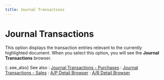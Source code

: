 ```yaml
---
title: Journal Transactions
---
```


# Journal Transactions


This option displays the transaction entries relevant to the currently  highlighted document. When you select this option, you will see the **Journal Transactions** browser.


{:.see_also}
See also
: [Journal  Transactions - Purchases]({{site.pp_chm}}/misc/the_journal_transactions_browser_common_purchase_profile_docs_info.html)
: [Journal  Transactions - Sales]({{site.sp_chm}}/misc/journal_transactions_browser.html)
: [A/P Detail Browser]({{site.acc_baseurl}}/vendor-payments-and-refunds/accounts-payable-details/a_p_detail_browser.html)
: [A/R Detail Browser]({{site.acc_baseurl}}/customer-receipts-and-refunds/accounts-receivable-details/a_r_detail_browser.html)
